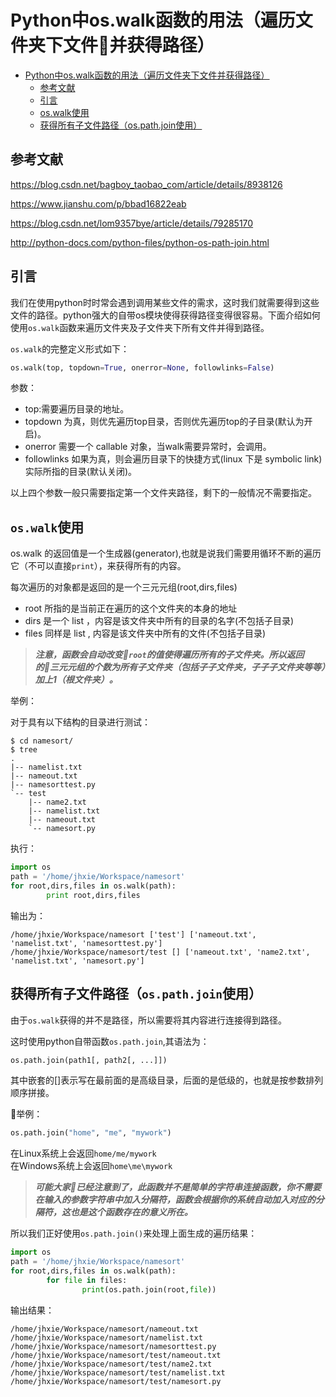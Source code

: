 # Python中os.walk函数的用法（遍历文件夹下文件并获得路径）

 <!--ts-->
   * [Python中os.walk函数的用法（遍历文件夹下文件并获得路径）](#python中oswalk函数的用法遍历文件夹下文件并获得路径)
      * [参考文献](#参考文献)
      * [引言](#引言)
      * [os.walk使用](#oswalk使用)
      * [获得所有子文件路径（os.path.join使用）](#获得所有子文件路径ospathjoin使用)

<!-- Added by: xiejiahao, at:  -->

  <!--te-->

## 参考文献

<https://blog.csdn.net/bagboy_taobao_com/article/details/8938126>

<https://www.jianshu.com/p/bbad16822eab>

<https://blog.csdn.net/lom9357bye/article/details/79285170>

<http://python-docs.com/python-files/python-os-path-join.html>

## 引言
我们在使用python时时常会遇到调用某些文件的需求，这时我们就需要得到这些文件的路径。python强大的自带os模块使得获得路径变得很容易。下面介绍如何使用`os.walk`函数来遍历文件夹及子文件夹下所有文件并得到路径。

`os.walk`的完整定义形式如下：
```python
os.walk(top, topdown=True, onerror=None, followlinks=False)
```

参数：

* top:需要遍历目录的地址。
* topdown 为真，则优先遍历top目录，否则优先遍历top的子目录(默认为开启)。
* onerror 需要一个 callable 对象，当walk需要异常时，会调用。
* followlinks 如果为真，则会遍历目录下的快捷方式(linux 下是 symbolic link)实际所指的目录(默认关闭)。

以上四个参数一般只需要指定第一个文件夹路径，剩下的一般情况不需要指定。

## `os.walk`使用

os.walk 的返回值是一个生成器(generator),也就是说我们需要用循环不断的遍历它（不可以直接`print`），来获得所有的内容。

每次遍历的对象都是返回的是一个三元元组(root,dirs,files)

* root 所指的是当前正在遍历的这个文件夹的本身的地址
* dirs 是一个 list ，内容是该文件夹中所有的目录的名字(不包括子目录)
* files 同样是 list , 内容是该文件夹中所有的文件(不包括子目录)

>***注意，函数会自动改变`root`的值使得遍历所有的子文件夹。所以返回的三元元组的个数为所有子文件夹（包括子子文件夹，子子子文件夹等等）加上1（根文件夹）。***

举例：

对于具有以下结构的目录进行测试：

```
$ cd namesort/
$ tree
.
|-- namelist.txt
|-- nameout.txt
|-- namesorttest.py
`-- test
    |-- name2.txt
    |-- namelist.txt
    |-- nameout.txt
    `-- namesort.py
```

执行：
```python
import os
path = '/home/jhxie/Workspace/namesort'
for root,dirs,files in os.walk(path):
        print root,dirs,files
```
输出为：
```
/home/jhxie/Workspace/namesort ['test'] ['nameout.txt', 'namelist.txt', 'namesorttest.py']
/home/jhxie/Workspace/namesort/test [] ['nameout.txt', 'name2.txt', 'namelist.txt', 'namesort.py']
```

## 获得所有子文件路径（`os.path.join`使用）

由于`os.walk`获得的并不是路径，所以需要将其内容进行连接得到路径。

这时使用python自带函数`os.path.join`,其语法为：

```python
os.path.join(path1[, path2[, ...]])
```
其中嵌套的[]表示写在最前面的是高级目录，后面的是低级的，也就是按参数排列顺序拼接。

举例：
```python
os.path.join("home", "me", "mywork")
```
在Linux系统上会返回`home/me/mywork`  
在Windows系统上会返回`home\me\mywork`

>***可能大家已经注意到了，此函数并不是简单的字符串连接函数，你不需要在输入的参数字符串中加入分隔符，函数会根据你的系统自动加入对应的分隔符，这也是这个函数存在的意义所在。***

所以我们正好使用`os.path.join()`来处理上面生成的遍历结果：

```python
import os
path = '/home/jhxie/Workspace/namesort'
for root,dirs,files in os.walk(path):
        for file in files:
                print(os.path.join(root,file))
```
输出结果：
```
/home/jhxie/Workspace/namesort/nameout.txt
/home/jhxie/Workspace/namesort/namelist.txt
/home/jhxie/Workspace/namesort/namesorttest.py
/home/jhxie/Workspace/namesort/test/nameout.txt
/home/jhxie/Workspace/namesort/test/name2.txt
/home/jhxie/Workspace/namesort/test/namelist.txt
/home/jhxie/Workspace/namesort/test/namesort.py
```



